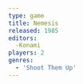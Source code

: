 ```yaml
---
type: game
title: Nemesis
released: 1985
editors: 
  -Konami
players: 2
genres:
  - 'Shoot Them Up'
---
```

